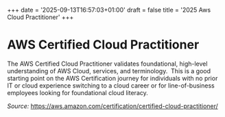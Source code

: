 +++
date = '2025-09-13T16:57:03+01:00'
draft = false
title = '2025 Aws Cloud Practitioner'
+++
# AWS Certified Cloud Practitioner

The AWS Certified Cloud Practitioner validates foundational, high-level understanding of AWS Cloud, services, and terminology.  This is a good starting point on the AWS Certification journey for individuals with no prior IT or cloud experience switching to a cloud career or for line-of-business employees looking for foundational cloud literacy.

_Source:_ https://aws.amazon.com/certification/certified-cloud-practitioner/